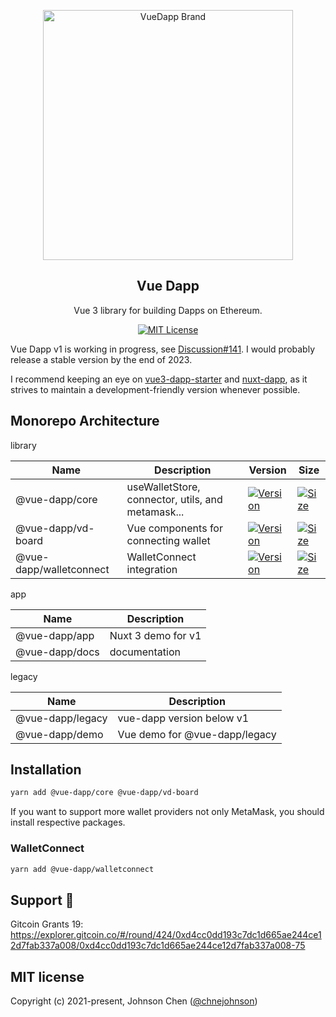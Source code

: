 <p align="center">
   <a href="https://vue-dapp-docs.vercel.app/">
    <img src="https://github.com/vu3th/vue-dapp/blob/main/demo/src/assets/logo.png" alt="VueDapp Brand" style="max-width:100%;" width="400">
  </a>
</p>
<h2 align="center">
  Vue Dapp
</h2>
<p align="center">
  Vue 3 library for building Dapps on Ethereum.
</p>

<p align="center">
  <!-- license -->
  <a href="https://github.com/vu3th/vue-dapp">
    <img src="https://img.shields.io/badge/license-MIT-green.svg" alt="MIT License"/>
  </a>
</p>

Vue Dapp v1 is working in progress, see [Discussion#141](https://github.com/vu3th/vue-dapp/discussions/141). I would probably release a stable version by the end of 2023.

I recommend keeping an eye on [vue3-dapp-starter](https://github.com/vu3th/vue3-dapp-starter) and [nuxt-dapp](https://github.com/vu3th/nuxt-dapp), as it strives to maintain a development-friendly version whenever possible.

 
## Monorepo Architecture

library


| Name                    | Description                                       | Version                                                                                                                                        | Size                                                                                                                                                             |
| ----------------------- | ------------------------------------------------- | ---------------------------------------------------------------------------------------------------------------------------------------------- | ---------------------------------------------------------------------------------------------------------------------------------------------------------------- |
| @vue-dapp/core          | useWalletStore, connector, utils, and metamask... | <a href="https://www.npmjs.com/package/@vue-dapp/core"><img src="https://badgen.net/npm/v/@vue-dapp/core" alt="Version"></a>                   | <a href="https://bundlephobia.com/package/@vue-dapp/core"><img src="https://img.shields.io/bundlephobia/minzip/@vue-dapp/core" alt="Size"></a>                   |
| @vue-dapp/vd-board      | Vue components for connecting wallet              | <a href="https://www.npmjs.com/package/@vue-dapp/vd-board"><img src="https://badgen.net/npm/v/@vue-dapp/vd-board" alt="Version"></a>           | <a href="https://bundlephobia.com/package/@vue-dapp/vd-board"><img src="https://img.shields.io/bundlephobia/minzip/@vue-dapp/vd-board" alt="Size"></a>           |
| @vue-dapp/walletconnect | WalletConnect integration                         | <a href="https://www.npmjs.com/package/@vue-dapp/walletconnect"><img src="https://badgen.net/npm/v/@vue-dapp/walletconnect" alt="Version"></a> | <a href="https://bundlephobia.com/package/@vue-dapp/walletconnect"><img src="https://img.shields.io/bundlephobia/minzip/@vue-dapp/walletconnect" alt="Size"></a> |



app

| Name           | Description        |
| -------------- | ------------------ |
| @vue-dapp/app  | Nuxt 3 demo for v1 |
| @vue-dapp/docs | documentation      |

legacy

| Name             | Description                   |
| ---------------- | ----------------------------- |
| @vue-dapp/legacy | vue-dapp version below v1     |
| @vue-dapp/demo   | Vue demo for @vue-dapp/legacy |


## Installation

```bash
yarn add @vue-dapp/core @vue-dapp/vd-board
```

If you want to support more wallet providers not only MetaMask, you should install respective packages.

### WalletConnect
```bash
yarn add @vue-dapp/walletconnect
```

## Support 🙏

Gitcoin Grants 19: https://explorer.gitcoin.co/#/round/424/0xd4cc0dd193c7dc1d665ae244ce12d7fab337a008/0xd4cc0dd193c7dc1d665ae244ce12d7fab337a008-75

## MIT license

Copyright (c) 2021-present, Johnson Chen ([@chnejohnson](https://twitter.com/chnejohnson))
